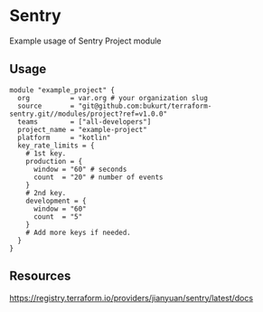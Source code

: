 # Sentry

Example usage of Sentry Project module

## Usage
```
module "example_project" {
  org          = var.org # your organization slug
  source       = "git@github.com:bukurt/terraform-sentry.git//modules/project?ref=v1.0.0"
  teams        = ["all-developers"]
  project_name = "example-project"
  platform     = "kotlin"
  key_rate_limits = {
    # 1st key.
    production = {
      window = "60" # seconds
      count  = "20" # number of events
    }
    # 2nd key.
    development = {
      window = "60"
      count  = "5"
    }
    # Add more keys if needed.
  }
}
```

## Resources
https://registry.terraform.io/providers/jianyuan/sentry/latest/docs
